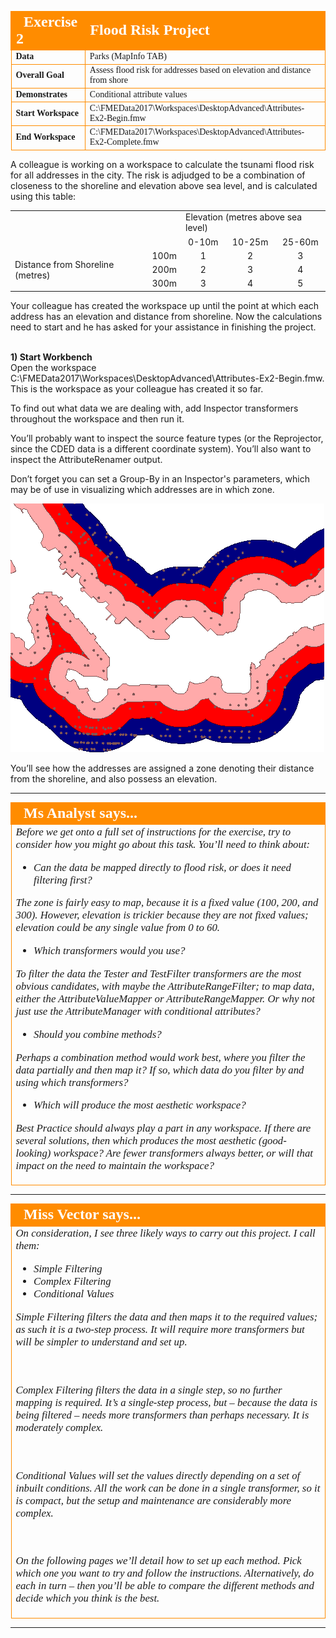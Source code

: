 <!--Exercise Section-->
<!--NB: In GitBook world we don't give a number to exercises-->

<table style="border-spacing: 0px;border-collapse: collapse;font-family:serif">
<tr>
<td style="vertical-align:middle;background-color:darkorange;border: 2px solid darkorange">
<i class="fa fa-cogs fa-lg fa-pull-left fa-fw" style="color:white;padding-right: 12px;vertical-align:text-top"></i>
<span style="color:white;font-size:x-large;font-weight: bold">Exercise 2</span>
</td>
<td style="border: 2px solid darkorange;background-color:darkorange;color:white">
<span style="color:white;font-size:x-large;font-weight: bold">Flood Risk Project</span>
</td>
</tr>

<tr>
<td style="border: 1px solid darkorange; font-weight: bold">Data</td>
<td style="border: 1px solid darkorange">Parks (MapInfo TAB)</td>
</tr>

<tr>
<td style="border: 1px solid darkorange; font-weight: bold">Overall Goal</td>
<td style="border: 1px solid darkorange">Assess flood risk for addresses based on elevation and distance from shore</td>
</tr>

<tr>
<td style="border: 1px solid darkorange; font-weight: bold">Demonstrates</td>
<td style="border: 1px solid darkorange">Conditional attribute values</td>
</tr>

<tr>
<td style="border: 1px solid darkorange; font-weight: bold">Start Workspace</td>
<td style="border: 1px solid darkorange">C:\FMEData2017\Workspaces\DesktopAdvanced\Attributes-Ex2-Begin.fmw</td>
</tr>

<tr>
<td style="border: 1px solid darkorange; font-weight: bold">End Workspace</td>
<td style="border: 1px solid darkorange">C:\FMEData2017\Workspaces\DesktopAdvanced\Attributes-Ex2-Complete.fmw</td>
</tr>

</table>


A colleague is working on a workspace to calculate the tsunami flood risk for all addresses in the city. The risk is adjudged to be a combination of closeness to the shoreline and elevation above sea level, and is calculated using this table:

<table>
<tr><td></td><td></td><td colspan="3">Elevation (metres above sea level)</td></tr>
<tr><td></td><td></td><td align="center">0-10m</td><td align="center">10-25m</td><td align="center">25-60m</td></tr>
<tr><td rowspan="3">Distance from Shoreline (metres)</td><td align="center">100m</td><td align="center">1</td><td align="center">2</td><td align="center">3</td></tr>
<tr><td align="center">200m</td><td align="center">2</td><td align="center">3</td><td align="center">4</td></tr>
<tr><td align="center">300m</td><td align="center">3</td><td align="center">4</td><td align="center">5</td></tr>
</table>

Your colleague has created the workspace up until the point at which each address has an elevation and distance from shoreline. Now the calculations need to start and he has asked for your assistance in finishing the project.


<br>**1) Start Workbench**
<br>Open the workspace C:\FMEData2017\Workspaces\DesktopAdvanced\Attributes-Ex2-Begin.fmw. This is the workspace as your colleague has created it so far.

To find out what data we are dealing with, add Inspector transformers throughout the workspace and then run it.

You’ll probably want to inspect the source feature types (or the Reprojector, since the CDED data is a different coordinate system). You’ll also want to inspect the AttributeRenamer output.

Don’t forget you can set a Group-By in an Inspector's parameters, which may be of use in visualizing which addresses are in which zone.

![](./Images/Img5.40.Ex2.InitialDataProcessed.png)

You’ll see how the addresses are assigned a zone denoting their distance from the shoreline, and also possess an elevation.

---

<!--Person X Says Section-->

<table style="border-spacing: 0px">
<tr>
<td style="vertical-align:middle;background-color:darkorange;border: 2px solid darkorange">
<i class="fa fa-quote-left fa-lg fa-pull-left fa-fw" style="color:white;padding-right: 12px;vertical-align:text-top"></i>
<span style="color:white;font-size:x-large;font-weight: bold;font-family:serif">Ms Analyst says...</span>
</td>
</tr>

<tr>
<td style="border: 1px solid darkorange">
<span style="font-family:serif; font-style:italic; font-size:larger">
Before we get onto a full set of instructions for the exercise, try to consider how you might go about this task. You’ll need to think about:

<ul><li>Can the data be mapped directly to flood risk, or does it need filtering first?</li></ul>

The zone is fairly easy to map, because it is a fixed value (100, 200, and 300). However, elevation is trickier because they are not fixed values; elevation could be any single value from 0 to 60.

<ul><li>Which transformers would you use?</li></ul>

To filter the data the Tester and TestFilter transformers are the most obvious candidates, with maybe the AttributeRangeFilter; to map data, either the AttributeValueMapper or AttributeRangeMapper.  Or why not just use the AttributeManager with conditional attributes?

<ul><li>Should you combine methods?</li></ul>

Perhaps a combination method would work best, where you filter the data partially and then map it? If so, which data do you filter by and using which transformers?

<ul><li>Which will produce the most aesthetic workspace?</li></ul>

Best Practice should always play a part in any workspace. If there are several solutions, then which produces the most aesthetic (good-looking) workspace? Are fewer transformers always better, or will that impact on the need to maintain the workspace?
</span>
</td>
</tr>
</table>

---

<!--Person X Says Section-->

<table style="border-spacing: 0px">
<tr>
<td style="vertical-align:middle;background-color:darkorange;border: 2px solid darkorange">
<i class="fa fa-quote-left fa-lg fa-pull-left fa-fw" style="color:white;padding-right: 12px;vertical-align:text-top"></i>
<span style="color:white;font-size:x-large;font-weight: bold;font-family:serif">Miss Vector says...</span>
</td>
</tr>

<tr>
<td style="border: 1px solid darkorange">
<span style="font-family:serif; font-style:italic; font-size:larger">
On consideration, I see three likely ways to carry out this project. I call them:

<ul><li>Simple Filtering</li>
<li>Complex Filtering</li>
<li>Conditional Values</li></ul>

Simple Filtering filters the data and then maps it to the required values; as such it is a two-step process. It will require more transformers but will be simpler to understand and set up.

<br><br>Complex Filtering filters the data in a single step, so no further mapping is required. It’s a single-step process, but – because the data is being filtered – needs more transformers than perhaps necessary. It is moderately complex.

<br><br>Conditional Values will set the values directly depending on a set of inbuilt conditions. All the work can be done in a single transformer, so it is compact, but the setup and maintenance are considerably more complex.

<br><br>On the following pages we’ll detail how to set up each method. Pick which one you want to try and follow the instructions. Alternatively, do each in turn – then you’ll be able to compare the different methods and decide which you think is the best.
</span>
</td>
</tr>
</table>

---
